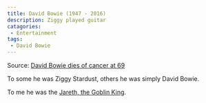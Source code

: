 ```yaml
---
title: David Bowie (1947 - 2016)
description: Ziggy played guitar
catagories:
 - Entertainment
tags:
 - David Bowie
---
```

Source: [David Bowie dies of cancer at 69][bbc]

To some he was Ziggy Stardust, others he was simply David Bowie.

To me he was the [Jareth, the Goblin King][lab].

[bbc]: http://www.bbc.co.uk/news/entertainment-arts-35278872
[lab]: http://www.imdb.com/title/tt0091369/?ref_=nv_sr_3
